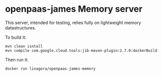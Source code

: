 # openpaas-james Memory server

This server, intended for testing, relies fully on lightweight memory
datastructures.

To build it:

```
mvn clean isntall
mvn compile com.google.cloud.tools:jib-maven-plugin:2.7.0:dockerBuild
```

Then run it:

```
docker run linagora/openpaas-james-memory
```